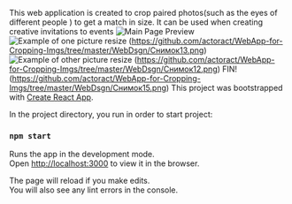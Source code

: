 This web application is created to crop paired photos(such as the eyes of different people ) to get a match in size. It can be used when creating creative invitations to events
![Main Page Preview](https://github.com/actoract/WebApp-for-Cropping-Imgs/tree/master/WebDsgn/Снимок1.png)
![Example of one picture resize](https://github.com/actoract/WebApp-for-Cropping-Imgs/tree/master/WebDsgn/Снимок2.png) (https://github.com/actoract/WebApp-for-Cropping-Imgs/tree/master/WebDsgn/Снимок13.png)
![Example of other picture resize](https://github.com/actoract/WebApp-for-Cropping-Imgs/tree/master/WebDsgn/Снимок5.png)
(https://github.com/actoract/WebApp-for-Cropping-Imgs/tree/master/WebDsgn/Снимок12.png)
FIN! (https://github.com/actoract/WebApp-for-Cropping-Imgs/tree/master/WebDsgn/Снимок15.png)
This project was bootstrapped with [Create React App](https://github.com/facebook/create-react-app).


In the project directory, you run in order to start project:

### `npm start`

Runs the app in the development mode.<br>
Open [http://localhost:3000](http://localhost:3000) to view it in the browser.

The page will reload if you make edits.<br>
You will also see any lint errors in the console.

